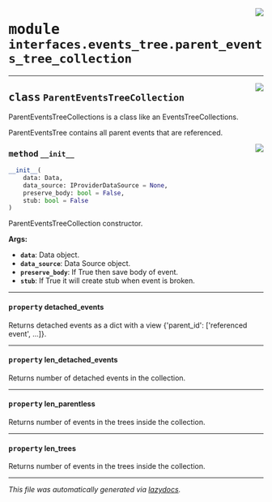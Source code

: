 <!-- markdownlint-disable -->

<a href="../../th2_data_services/interfaces/events_tree/parent_events_tree_collection.py#L0"><img align="right" style="float:right;" src="https://img.shields.io/badge/-source-cccccc?style=flat-square"></a>

# <kbd>module</kbd> `interfaces.events_tree.parent_events_tree_collection`






---

<a href="../../th2_data_services/interfaces/events_tree/parent_events_tree_collection.py#L25"><img align="right" style="float:right;" src="https://img.shields.io/badge/-source-cccccc?style=flat-square"></a>

## <kbd>class</kbd> `ParentEventsTreeCollection`
ParentEventsTreeCollections is a class like an EventsTreeCollections. 

ParentEventsTree contains all parent events that are referenced. 

<a href="../../th2_data_services/interfaces/events_tree/parent_events_tree_collection.py#L31"><img align="right" style="float:right;" src="https://img.shields.io/badge/-source-cccccc?style=flat-square"></a>

### <kbd>method</kbd> `__init__`

```python
__init__(
    data: Data,
    data_source: IProviderDataSource = None,
    preserve_body: bool = False,
    stub: bool = False
)
```

ParentEventsTreeCollection constructor. 



**Args:**
 
 - <b>`data`</b>:  Data object. 
 - <b>`data_source`</b>:  Data Source object. 
 - <b>`preserve_body`</b>:  If True then save body of event. 
 - <b>`stub`</b>:  If True it will create stub when event is broken. 


---

#### <kbd>property</kbd> detached_events

Returns detached events as a dict with a view {'parent_id': ['referenced event', ...]}. 

---

#### <kbd>property</kbd> len_detached_events

Returns number of detached events in the collection. 

---

#### <kbd>property</kbd> len_parentless

Returns number of events in the trees inside the collection. 

---

#### <kbd>property</kbd> len_trees

Returns number of events in the trees inside the collection. 






---

_This file was automatically generated via [lazydocs](https://github.com/ml-tooling/lazydocs)._
